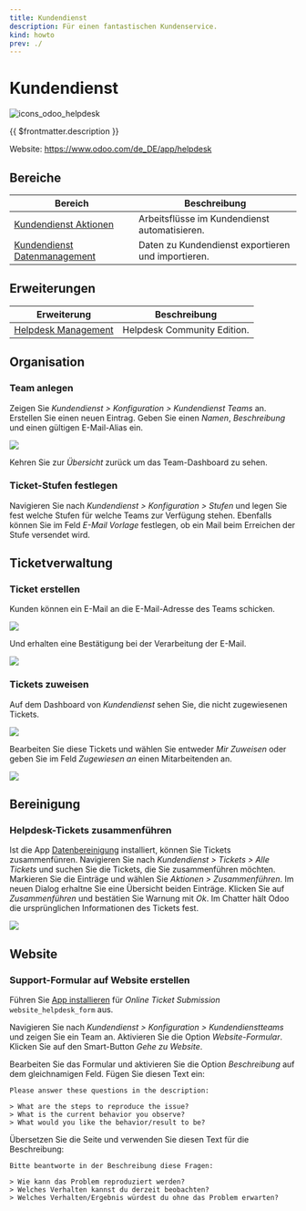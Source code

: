 ```yaml
---
title: Kundendienst
description: Für einen fantastischen Kundenservice.
kind: howto
prev: ./
---
```

# Kundendienst
![icons_odoo_helpdesk](attachments/icons_odoo_helpdesk.png)

{{ $frontmatter.description }}

Website: <https://www.odoo.com/de_DE/app/helpdesk>

## Bereiche

| Bereich                                                         | Beschreibung                                       |
| --------------------------------------------------------------- | -------------------------------------------------- |
| [Kundendienst Aktionen](Helpdesk%20Actions.md)                       | Arbeitsflüsse im Kundendienst automatisieren.      |
| [Kundendienst Datenmanagement](Helpdesk%20Data%20Management.md) | Daten zu Kundendienst exportieren und importieren. |

## Erweiterungen


| Erweiterung                                     | Beschreibung                |
| ----------------------------------------------- | --------------------------- |
| [Helpdesk Management](Helpdesk%20Management.md) | Helpdesk Community Edition. |

## Organisation

### Team anlegen

Zeigen Sie *Kundendienst > Konfiguration > Kundendienst Teams* an. Erstellen Sie einen neuen Eintrag. Geben Sie einen *Namen*, *Beschreibung* und einen gültigen E-Mail-Alias ein.

![](attachments/Kundendiesnt%20Programmierung.png)

Kehren Sie zur *Übersicht* zurück um das Team-Dashboard zu sehen.

### Ticket-Stufen festlegen

Navigieren Sie nach *Kundendienst > Konfiguration > Stufen* und legen Sie fest welche Stufen für welche Teams zur Verfügung stehen. Ebenfalls können Sie im Feld *E-Mail Vorlage* festlegen, ob ein Mail beim Erreichen der Stufe versendet wird.

## Ticketverwaltung

### Ticket erstellen

Kunden können ein E-Mail an die E-Mail-Adresse des Teams schicken.

![](attachments/Kundendienst%20Mail%20Out.png)

Und erhalten eine Bestätigung bei der Verarbeitung der E-Mail.

![](attachments/Kundendienst%20Eingang.png)

### Tickets zuweisen

Auf dem Dashboard von *Kundendienst* sehen Sie, die nicht zugewiesenen Tickets.

![](attachments/Kundendiest%20Tickets%20ohne%20Bearbeiter.png)

Bearbeiten Sie diese Tickets und wählen Sie entweder *Mir Zuweisen* oder geben Sie im Feld *Zugewiesen an* einen Mitarbeitenden an.

![](attachments/Kundendiesnt%20Zugewiesen.png)

## Bereinigung

### Helpdesk-Tickets zusammenführen

Ist die App [Datenbereinigung](Data%20Cleaning.md) installiert, können Sie Tickets zusammenfünren. Navigieren Sie nach *Kundendienst > Tickets > Alle Tickets* und suchen Sie die Tickets, die Sie zusammenführen möchten. Markieren Sie die Einträge und wählen Sie *Aktionen > Zusammenführen*.  Im neuen Dialog erhaltne Sie eine Übersicht beiden Einträge. Klicken Sie auf *Zusammenführen* und bestätien Sie Warnung mit *Ok*. Im Chatter hält Odoo die ursprünglichen Informationen des Tickets fest.

![](attachments/Helpdesk%20Merged.png)

## Website

### Support-Formular auf Website erstellen

Führen Sie [App installieren](Apps.md#App%20installieren) für *Online Ticket Submission* `website_helpdesk_form` aus.

Navigieren Sie nach *Kundendienst > Konfiguration > Kundendienstteams* und zeigen Sie ein Team an. Aktivieren Sie die Option *Website-Formular*. Klicken Sie auf den Smart-Button *Gehe zu Website*.

Bearbeiten Sie das Formular und aktivieren Sie die Option *Beschreibung* auf dem gleichnamigen Feld. Fügen Sie diesen Text ein:

```
Please answer these questions in the description:

> What are the steps to reproduce the issue?
> What is the current behavior you observe?
> What would you like the behavior/result to be?
```

Übersetzen Sie die Seite und verwenden Sie diesen Text für die Beschreibung:

```
Bitte beantworte in der Beschreibung diese Fragen:

> Wie kann das Problem reproduziert werden?
> Welches Verhalten kannst du derzeit beobachten?
> Welches Verhalten/Ergebnis würdest du ohne das Problem erwarten?
```